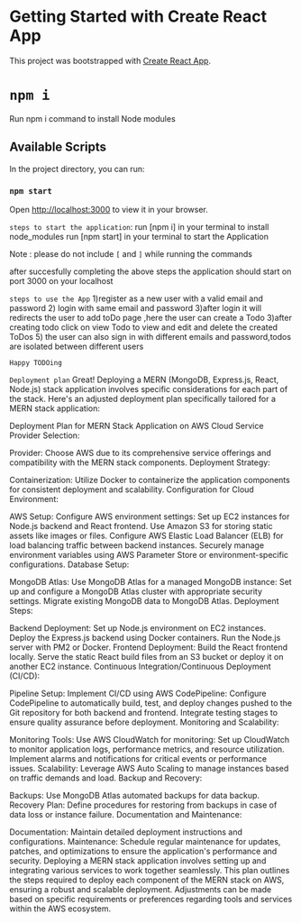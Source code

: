 # Getting Started with Create React App

This project was bootstrapped with [Create React App](https://github.com/facebook/create-react-app).

# `npm i`
Run npm i command  to install Node modules

## Available Scripts

In the project directory, you can run:

### `npm start`

Open [http://localhost:3000](http://localhost:3000) to view it in your browser.

`steps to start the application`:
run [npm i] in your terminal to install node_modules
run [npm start]  in your terminal to start the Application


Note : please do not include `[` and `]` while running the commands

after succesfully completing the above steps the application should start on port  3000 on your localhost


`steps to use the App`
1)register as a  new user with a  valid email and password 
2) login with same email and password
3)after login it will redirects the user to add toDo page ,here the user can create a Todo 
3)after creating todo click on view Todo to view  and edit and delete  the created ToDos
5) the user can also sign in with different emails and password,todos are isolated between different users

`Happy TODOing`


`Deployment plan`
Great! Deploying a MERN (MongoDB, Express.js, React, Node.js) stack application involves specific considerations for each part of the stack. Here's an adjusted deployment plan specifically tailored for a MERN stack application:

Deployment Plan for MERN Stack Application on AWS
Cloud Service Provider Selection:

Provider: Choose AWS due to its comprehensive service offerings and compatibility with the MERN stack components.
Deployment Strategy:

Containerization: Utilize Docker to containerize the application components for consistent deployment and scalability.
Configuration for Cloud Environment:

AWS Setup: Configure AWS environment settings:
Set up EC2 instances for Node.js backend and React frontend.
Use Amazon S3 for storing static assets like images or files.
Configure AWS Elastic Load Balancer (ELB) for load balancing traffic between backend instances.
Securely manage environment variables using AWS Parameter Store or environment-specific configurations.
Database Setup:

MongoDB Atlas: Use MongoDB Atlas for a managed MongoDB instance:
Set up and configure a MongoDB Atlas cluster with appropriate security settings.
Migrate existing MongoDB data to MongoDB Atlas.
Deployment Steps:

Backend Deployment:
Set up Node.js environment on EC2 instances.
Deploy the Express.js backend using Docker containers.
Run the Node.js server with PM2 or Docker.
Frontend Deployment:
Build the React frontend locally.
Serve the static React build files from an S3 bucket or deploy it on another EC2 instance.
Continuous Integration/Continuous Deployment (CI/CD):

Pipeline Setup: Implement CI/CD using AWS CodePipeline:
Configure CodePipeline to automatically build, test, and deploy changes pushed to the Git repository for both backend and frontend.
Integrate testing stages to ensure quality assurance before deployment.
Monitoring and Scalability:

Monitoring Tools: Use AWS CloudWatch for monitoring:
Set up CloudWatch to monitor application logs, performance metrics, and resource utilization.
Implement alarms and notifications for critical events or performance issues.
Scalability: Leverage AWS Auto Scaling to manage instances based on traffic demands and load.
Backup and Recovery:

Backups: Use MongoDB Atlas automated backups for data backup.
Recovery Plan: Define procedures for restoring from backups in case of data loss or instance failure.
Documentation and Maintenance:

Documentation: Maintain detailed deployment instructions and configurations.
Maintenance: Schedule regular maintenance for updates, patches, and optimizations to ensure the application's performance and security.
Deploying a MERN stack application involves setting up and integrating various services to work together seamlessly. This plan outlines the steps required to deploy each component of the MERN stack on AWS, ensuring a robust and scalable deployment. Adjustments can be made based on specific requirements or preferences regarding tools and services within the AWS ecosystem.

